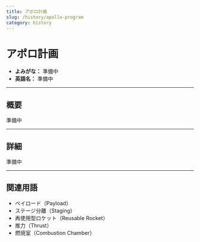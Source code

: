 ```yaml
---
title: アポロ計画
slug: /history/apollo-program
category: history
---
```


# アポロ計画

- **よみがな：** 準備中  
- **英語名：** 準備中  

---

## 概要

準備中  

---

## 詳細

準備中  

---

## 関連用語

- ペイロード（Payload）
- ステージ分離（Staging）
- 再使用型ロケット（Reusable Rocket）
- 推力（Thrust）
- 燃焼室（Combustion Chamber）
